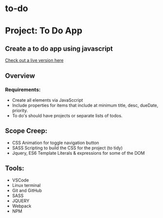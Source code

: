 # to-do

# Project: To Do App


## Create a to do app using javascript

[Check out a live version here](https://jayrichh.github.io/to-do/)

## Overview

### Requirements:

  * Create all elements via JavaSccript
  * Include properties for items that include at minimum title, desc, dueDate, priority.
  * To do's should have projects or separate lists of todos.

## Scope Creep:

  * CSS Animation for toggle navigation button
  * SASS Scripting to build the CSS for the project (to tidy)
  * Jquery, ES6 Template Literals & expressions for some of the DOM

## Tools:

  * VSCode 
  * Linux terminal
  * Git and GitHub
  * SASS
  * JQUERY
  * Webpack
  * NPM

